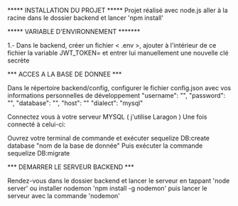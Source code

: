 ***** INSTALLATION DU PROJET  *****
Projet réalisé avec node.js
aller à la racine dans le dossier backend et lancer 'npm install'

***** VARIABLE D'ENVIRONNEMENT *******

1.- Dans le backend, créer un fichier < .env >, ajouter à l'intérieur de ce fichier la variable JWT_TOKEN=
et entrer lui manuellement une nouvelle clé secrète

*** ACCES A LA BASE DE DONNEE ***

Dans le répertoire backend/config,  configurer le fichier config.json avec vos informations personnelles de développement
    "username": "",
    "password": "",
    "database": "",
    "host": ""
    "dialect": "mysql"

Connectez vous à votre serveur MYSQL ( j'utilise Laragon )
Une fois connecté à celui-ci:  

Ouvrez votre terminal de commande et exécuter    sequelize DB:create database "nom de la base de donnée"
Puis exécuter la commande     sequelize DB:migrate

*** DEMARRER LE SERVEUR BACKEND ***

Rendez-vous dans le dossier backend et lancer le serveur en tappant 'node server'
ou installer nodemon  'npm install -g nodemon'
puis lancer le serveur avec la commande 'nodemon'